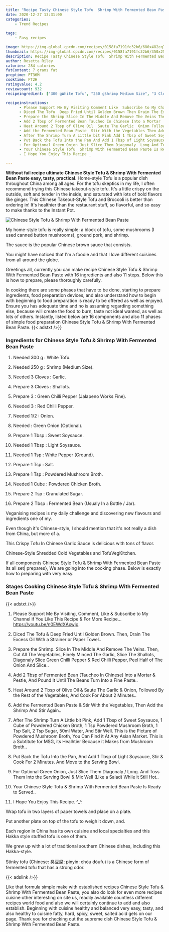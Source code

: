 ```yaml
---
title: "Recipe Tasty Chinese Style Tofu  Shrimp With Fermented Bean Paste"
date: 2020-12-27 13:31:00
categories:
    - Trend Recipes
    
tags:
    - Easy recipes

image: https://img-global.cpcdn.com/recipes/0158fa7191fc32b6/680x482cq70/chinese-style-tofu-shrimp-with-fermented-bean-paste-recipe-main-photo.jpg
thumbnail: https://img-global.cpcdn.com/recipes/0158fa7191fc32b6/350x250cq70/chinese-style-tofu-shrimp-with-fermented-bean-paste-recipe-main-photo.jpg
description: Recipe Tasty Chinese Style Tofu  Shrimp With Fermented Bean Paste with 16 ingredients and 11 stages of easy cooking.
author: Rosetta Riley
calories: 284 calories
fatContent: 7 grams fat
preptime: PT36M
cooktime: PT2H
ratingvalue: 4.2
reviewcount: 932
recipeingredient: ["300 gWhite Tofu", "250 gShrimp Medium Size", "3 ClovesGarlic", "3 ClovesShallots", "3Green Chilli Pepper Jalapeno Works Fine", "3Red Chilli Pepper", "1/2Onion", "Green Onion Optional", "1 TbspSweet Soysauce", "1 TbspLight Soysauce", "1 TspWhite Pepper Ground", "1 TspSalt", "1 TspPowdered Mushroom Broth", "1 CubePowdered Chicken Broth", "2 TspGranulated Sugar", "2 TbspFermented Bean Usualy In a Bottle  Jar"]

recipeinstructions: 
      - Please Support Me By Visiting Comment Like  Subscribe to My Channel if You Like This Recipe  For More Recipe httpsyoutuben0EWdXAxwjo 
      - Diced The Tofu  Deep Fried Until Golden Brown Then Drain The Excess Oil With a Strainer or Paper Towel 
      - Prepare the Shrimp Slice In The Middle And Remove The Veins Then Cut All The Vegetables Finely Minced The Garlic Slice The Shallots Diagonaly Slice Green Chilli Pepper  Red Chilli Pepper Peel Half of The Onion And Slice 
      - Add 2 Tbsp of Fermented Bean Taucheo In Chinese Into a Mortar  Pestle And Pound It Until The Beans Turn Into a Fine Paste 
      - Heat Around 2 Tbsp of Olive Oil  Saute The Garlic  Onion Followed By the Rest of the Vegetables And Cook For About 2 Minutes 
      - Add the Fermented Bean Paste  Stir With the Vegetables Then Add the Shrimp And Stir Again 
      - After The Shrimp Turn A Little bit Pink Add 1 Tbsp of Sweet Soysauce 1 Cube of Powdered Chicken Broth 1 Tsp Powdered Mushroom Broth 1 Tsp Salt 2 Tsp Sugar 50ml Water And Stir Well This is the Picture of Powdered Mushroom Broth You Can Find it At Any Asian Market This is a Subtitute for MSG its Healhtier Because it Makes from Mushroom Broth 
      - Put Back the Tofu Into the Pan And Add 1 Tbsp of Light Soysauce Stir  Cook For 2 Minutes And Move to the Serving Bowl 
      - For Optional Green Onion Just Slice Them Diagonaly  Long And Toss Them Into the Serving Bowl  Mix Well Like a Salad While it Still Hot 
      - Your Chinese Style Tofu  Shrimp With Fermented Bean Paste Is Ready to Served 
      - I Hope You Enjoy This Recipe _

---
```




**Without fail recipe ultimate Chinese Style Tofu &amp; Shrimp With Fermented Bean Paste easy, tasty, practical**. Home-style Tofu is a popular dish throughout China among all ages. For the tofu skeptics in my life, I often recommend trying this Chinese takeout-style tofu. It&#39;s a little crispy on the outside, soft and tender in the inside, and saturated with lots of bold flavors like ginger. This Chinese Takeout-Style Tofu and Broccoli is better than ordering in! It&#39;s healthier than the restaurant stuff, so flavorful, and so easy to make thanks to the Instant Pot.


![Chinese Style Tofu &amp; Shrimp With Fermented Bean Paste](https://img-global.cpcdn.com/recipes/0158fa7191fc32b6/680x482cq70/chinese-style-tofu-shrimp-with-fermented-bean-paste-recipe-main-photo.jpg "Chinese Style Tofu &amp; Shrimp With Fermented Bean Paste")



My home-style tofu is really simple: a block of tofu, some mushrooms (I used canned button mushrooms), ground pork, and shrimp.

The sauce is the popular Chinese brown sauce that consists.

You might have noticed that I&#39;m a foodie and that I love different cuisines from all around the globe.


Greetings all, currently you can make recipe Chinese Style Tofu &amp; Shrimp With Fermented Bean Paste with 16 ingredients and also 11 steps. Below this is how to prepare, please thoroughly carefully.

In cooking there are some phases that have to be done, starting to prepare ingredients, food preparation devices, and also understand how to begin with beginning to food preparation is ready to be offered as well as enjoyed. Ensure you has adequate time and no is assuming regarding something else, because will create the food to burn, taste not ideal wanted, as well as lots of others. Instantly, listed below are 16 components and also 11 phases of simple food preparation Chinese Style Tofu &amp; Shrimp With Fermented Bean Paste.
{{< adstxt />}}

### Ingredients for Chinese Style Tofu &amp; Shrimp With Fermented Bean Paste


1. Needed 300 g : White Tofu.

1. Needed 250 g : Shrimp (Medium Size).

1. Needed 3 Cloves : Garlic.

1. Prepare 3 Cloves : Shallots.

1. Prepare 3 : Green Chilli Pepper (Jalapeno Works Fine).

1. Needed 3 : Red Chilli Pepper.

1. Needed 1/2 : Onion.

1. Needed  : Green Onion (Optional).

1. Prepare 1 Tbsp : Sweet Soysauce.

1. Needed 1 Tbsp : Light Soysauce.

1. Needed 1 Tsp : White Pepper (Ground).

1. Prepare 1 Tsp : Salt.

1. Prepare 1 Tsp : Powdered Mushroom Broth.

1. Needed 1 Cube : Powdered Chicken Broth.

1. Prepare 2 Tsp : Granulated Sugar.

1. Prepare 2 Tbsp : Fermented Bean (Usualy In a Bottle / Jar).


Veganising recipes is my daily challenge and discovering new flavours and ingredients one of my.

Even though it&#39;s Chinese-style, I should mention that it&#39;s not really a dish from China, but more of a.

This Crispy Tofu In Chinese Garlic Sauce is delicious with tons of flavor.

Chinese-Style Shredded Cold Vegetables and TofuVegKitchen.


If all components Chinese Style Tofu &amp; Shrimp With Fermented Bean Paste its all set| prepares}, We are going into the cooking phase. Below is exactly how to preparing with very easy.

### Stages Cooking Chinese Style Tofu &amp; Shrimp With Fermented Bean Paste

{{< adstxt />}}


1. Please Support Me By Visiting, Comment, Like &amp; Subscribe to My Channel if You Like This Recipe &amp; For More Recipe... https://youtu.be/n0EWdXAxwjo.



1. Diced The Tofu &amp; Deep Fried Until Golden Brown. Then, Drain The Excess Oil With a Strainer or Paper Towel..



1. Prepare the Shrimp. Slice In The Middle And Remove The Veins. Then, Cut All The Vegetables, Finely Minced The Garlic, Slice The Shallots, Diagonaly Slice Green Chilli Pepper &amp; Red Chilli Pepper, Peel Half of The Onion And Slice..



1. Add 2 Tbsp of Fermented Bean (Taucheo In Chinese) Into a Mortar &amp; Pestle, And Pound It Until The Beans Turn Into a Fine Paste..



1. Heat Around 2 Tbsp of Olive Oil &amp; Saute The Garlic &amp; Onion, Followed By the Rest of the Vegetables, And Cook For About 2 Minutes..



1. Add the Fermented Bean Paste &amp; Stir With the Vegetables, Then Add the Shrimp And Stir Again..



1. After The Shrimp Turn A Little bit Pink, Add 1 Tbsp of Sweet Soysauce, 1 Cube of Powdered Chicken Broth, 1 Tsp Powdered Mushroom Broth, 1 Tsp Salt, 2 Tsp Sugar, 50ml Water, And Stir Well. This is the Picture of Powdered Mushroom Broth, You Can Find it At Any Asian Market. This is a Subtitute for MSG, its Healhtier Because it Makes from Mushroom Broth..



1. Put Back the Tofu Into the Pan, And Add 1 Tbsp of Light Soysauce, Stir &amp; Cook For 2 Minutes. And Move to the Serving Bowl.



1. For Optional Green Onion, Just Slice Them Diagonaly / Long. And Toss Them Into the Serving Bowl &amp; Mix Well (Like a Salad) While it Still Hot..



1. Your Chinese Style Tofu &amp; Shrimp With Fermented Bean Paste Is Ready to Served..



1. I Hope You Enjoy This Recipe. ^_^.




Wrap tofu in two layers of paper towels and place on a plate.

Put another plate on top of the tofu to weigh it down, and.

Each region in China has its own cuisine and local specialties and this Hakka style stuffed tofu is one of them.

We grew up with a lot of traditional southern Chinese dishes, including this Hakka-style.

Stinky tofu (Chinese: 臭豆腐; pinyin: chòu dòufu) is a Chinese form of fermented tofu that has a strong odor.


{{< adslink />}}

Like that formula simple make with established recipes Chinese Style Tofu &amp; Shrimp With Fermented Bean Paste, you also do look for even more recipes cuisine other interesting on site us, readily available countless different recipes world food and also we will certainly continue to add and also establish. Beginning with cuisine healthy and balanced very easy, tasty, and also healthy to cuisine fatty, hard, spicy, sweet, salted acid gets on our page. Thank you for checking out the supreme dish Chinese Style Tofu &amp; Shrimp With Fermented Bean Paste.
